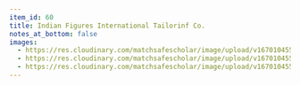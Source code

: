 ```yaml
---
item_id: 60
title: Indian Figures International Tailorinf Co.
notes_at_bottom: false
images:
  - https://res.cloudinary.com/matchsafescholar/image/upload/v1670104553/Tailor3.jpg
  - https://res.cloudinary.com/matchsafescholar/image/upload/v1670104551/trick1.jpg
  - https://res.cloudinary.com/matchsafescholar/image/upload/v1670104550/Tailor1.jpg
---
```

